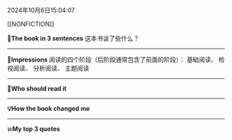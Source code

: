 2024年10月6日15:04:07

[[NONFICTION]]

**🎨The book in 3 sentences**
这本书谈了些什么？


---
**📝Impressions**
阅读的四个阶段（后阶段通常包含了前面的阶段）：
基础阅读、
检视阅读、
分析阅读、
主题阅读


---
**🥚Who should read it**



---
**💡How the book changed me**



---
**💥My top 3 quotes**



